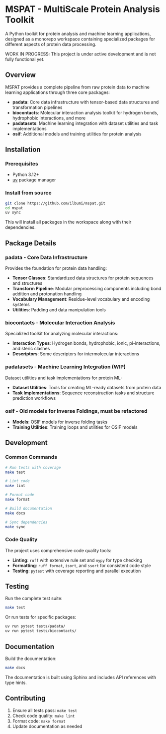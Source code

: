 # MSPAT - MultiScale Protein Analysis Toolkit

A Python toolkit for protein analysis and machine learning applications, designed as a monorepo workspace containing specialized packages for different aspects of protein data processing.

WORK IN PROGRESS: This project is under active development and is not fully functional yet.

## Overview

MSPAT provides a complete pipeline from raw protein data to machine learning applications through three core packages:

- **padata**: Core data infrastructure with tensor-based data structures and transformation pipelines
- **biocontacts**: Molecular interaction analysis toolkit for hydrogen bonds, hydrophobic interactions, and more
- **padatasets**: Machine learning integration with dataset utilities and task implementations
- **osif**: Additional models and training utilities for protein analysis

## Installation

### Prerequisites

- Python 3.12+
- [uv](https://docs.astral.sh/uv/) package manager

### Install from source

```bash
git clone https://github.com/ilbumi/mspat.git
cd mspat
uv sync
```

This will install all packages in the workspace along with their dependencies.

## Package Details

### padata - Core Data Infrastructure

Provides the foundation for protein data handling:

- **Tensor Classes**: Standardized data structures for protein sequences and structures
- **Transform Pipeline**: Modular preprocessing components including bond addition and protonation handling
- **Vocabulary Management**: Residue-level vocabulary and encoding systems
- **Utilities**: Padding and data manipulation tools

### biocontacts - Molecular Interaction Analysis

Specialized toolkit for analyzing molecular interactions:

- **Interaction Types**: Hydrogen bonds, hydrophobic, ionic, pi-interactions, and steric clashes
- **Descriptors**: Some descriptors for intermolecular interactions

### padatasets - Machine Learning Integration (WIP)

Dataset utilities and task implementations for protein ML:

- **Dataset Utilities**: Tools for creating ML-ready datasets from protein data
- **Task Implementations**: Sequence reconstruction tasks and structure prediction workflows

### osif - Old models for Inverse Foldings, must be refactored

- **Models**: OSIF models for inverse folding tasks
- **Training Utilities**: Training loops and utilities for OSIF models

## Development

### Common Commands

```bash
# Run tests with coverage
make test

# Lint code
make lint

# Format code
make format

# Build documentation
make docs

# Sync dependencies
make sync
```

### Code Quality

The project uses comprehensive code quality tools:

- **Linting**: `ruff` with extensive rule set and `mypy` for type checking
- **Formatting**: `ruff format`, `isort`, and `ssort` for consistent code style
- **Testing**: `pytest` with coverage reporting and parallel execution

## Testing

Run the complete test suite:

```bash
make test
```

Or run tests for specific packages:

```bash
uv run pytest tests/padata/
uv run pytest tests/biocontacts/
```

## Documentation

Build the documentation:

```bash
make docs
```

The documentation is built using Sphinx and includes API references with type hints.

## Contributing

1. Ensure all tests pass: `make test`
2. Check code quality: `make lint`
3. Format code: `make format`
4. Update documentation as needed
